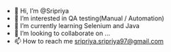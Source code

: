 - 👋 Hi, I’m @Sripriya
- 👀 I’m interested in QA testing(Manual / Automation)
- 🌱 I’m currently learning Selenium and Java
- 💞️ I’m looking to collaborate on ...
- 📫 How to reach me sripriya.sripriya97@gmail.com

<!---
SripriyaL/SripriyaL is a ✨ special ✨ repository because its `README.md` (this file) appears on your GitHub profile.
You can click the Preview link to take a look at your changes.
--->
